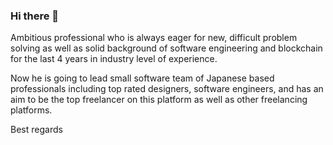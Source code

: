 ### Hi there 👋

<!--
**simba0724/simba0724** is a ✨ _special_ ✨ repository because its `README.md` (this file) appears on your GitHub profile.

Here are some ideas to get you started:

- 🔭 I’m currently working on ...
- 🌱 I’m currently learning ...
- 👯 I’m looking to collaborate on ...
- 🤔 I’m looking for help with ...
- 💬 Ask me about ...
- 📫 How to reach me: ...
- 😄 Pronouns: ...
- ⚡ Fun fact: ...
-->

Ambitious professional who is always eager for new, difficult problem solving as well as solid background of software engineering and blockchain for the last 4 years in industry level of experience.

Now he is going to lead small software team of Japanese based professionals including top rated designers, software engineers, and has an aim to be the top freelancer on this platform as well as other freelancing platforms.

Best regards
